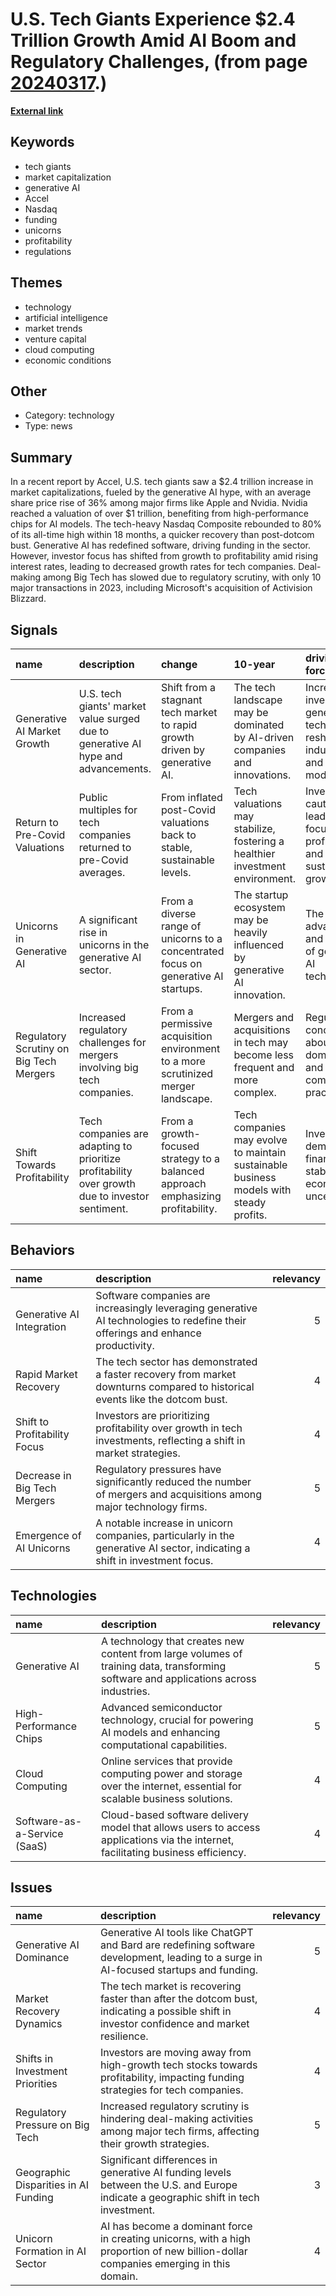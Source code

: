 # __U.S. Tech Giants Experience $2.4 Trillion Growth Amid AI Boom and Regulatory Challenges__, (from page [20240317](https://kghosh.substack.com/p/20240317).)

__[External link](https://www.cnbc.com/2023/10/17/amid-ai-buzz-big-us-tech-giants-add-2point5-trillion-in-market-cap.html?ref=wheresyoured.at#:~:text=The%20world's%20biggest%20technology%20companies,2023%2C%20according%20to%20Accel%20data.)__



## Keywords

* tech giants
* market capitalization
* generative AI
* Accel
* Nasdaq
* funding
* unicorns
* profitability
* regulations

## Themes

* technology
* artificial intelligence
* market trends
* venture capital
* cloud computing
* economic conditions

## Other

* Category: technology
* Type: news

## Summary

In a recent report by Accel, U.S. tech giants saw a $2.4 trillion increase in market capitalizations, fueled by the generative AI hype, with an average share price rise of 36% among major firms like Apple and Nvidia. Nvidia reached a valuation of over $1 trillion, benefiting from high-performance chips for AI models. The tech-heavy Nasdaq Composite rebounded to 80% of its all-time high within 18 months, a quicker recovery than post-dotcom bust. Generative AI has redefined software, driving funding in the sector. However, investor focus has shifted from growth to profitability amid rising interest rates, leading to decreased growth rates for tech companies. Deal-making among Big Tech has slowed due to regulatory scrutiny, with only 10 major transactions in 2023, including Microsoft's acquisition of Activision Blizzard.

## Signals

| name                                    | description                                                                                    | change                                                                              | 10-year                                                                                | driving-force                                                                                |   relevancy |
|:----------------------------------------|:-----------------------------------------------------------------------------------------------|:------------------------------------------------------------------------------------|:---------------------------------------------------------------------------------------|:---------------------------------------------------------------------------------------------|------------:|
| Generative AI Market Growth             | U.S. tech giants' market value surged due to generative AI hype and advancements.              | Shift from a stagnant tech market to rapid growth driven by generative AI.          | The tech landscape may be dominated by AI-driven companies and innovations.            | Increased investment in generative AI technologies reshaping industries and business models. |           4 |
| Return to Pre-Covid Valuations          | Public multiples for tech companies returned to pre-Covid averages.                            | From inflated post-Covid valuations back to stable, sustainable levels.             | Tech valuations may stabilize, fostering a healthier investment environment.           | Investor caution leading to a focus on profitability and sustainable growth.                 |           4 |
| Unicorns in Generative AI               | A significant rise in unicorns in the generative AI sector.                                    | From a diverse range of unicorns to a concentrated focus on generative AI startups. | The startup ecosystem may be heavily influenced by generative AI innovation.           | The rapid advancement and adoption of generative AI technologies.                            |           5 |
| Regulatory Scrutiny on Big Tech Mergers | Increased regulatory challenges for mergers involving big tech companies.                      | From a permissive acquisition environment to a more scrutinized merger landscape.   | Mergers and acquisitions in tech may become less frequent and more complex.            | Regulatory concerns about market dominance and anti-competitive practices.                   |           5 |
| Shift Towards Profitability             | Tech companies are adapting to prioritize profitability over growth due to investor sentiment. | From a growth-focused strategy to a balanced approach emphasizing profitability.    | Tech companies may evolve to maintain sustainable business models with steady profits. | Investor demand for financial stability amid economic uncertainties.                         |           4 |

## Behaviors

| name                         | description                                                                                                                     |   relevancy |
|:-----------------------------|:--------------------------------------------------------------------------------------------------------------------------------|------------:|
| Generative AI Integration    | Software companies are increasingly leveraging generative AI technologies to redefine their offerings and enhance productivity. |           5 |
| Rapid Market Recovery        | The tech sector has demonstrated a faster recovery from market downturns compared to historical events like the dotcom bust.    |           4 |
| Shift to Profitability Focus | Investors are prioritizing profitability over growth in tech investments, reflecting a shift in market strategies.              |           4 |
| Decrease in Big Tech Mergers | Regulatory pressures have significantly reduced the number of mergers and acquisitions among major technology firms.            |           5 |
| Emergence of AI Unicorns     | A notable increase in unicorn companies, particularly in the generative AI sector, indicating a shift in investment focus.      |           4 |

## Technologies

| name                         | description                                                                                                                          |   relevancy |
|:-----------------------------|:-------------------------------------------------------------------------------------------------------------------------------------|------------:|
| Generative AI                | A technology that creates new content from large volumes of training data, transforming software and applications across industries. |           5 |
| High-Performance Chips       | Advanced semiconductor technology, crucial for powering AI models and enhancing computational capabilities.                          |           5 |
| Cloud Computing              | Online services that provide computing power and storage over the internet, essential for scalable business solutions.               |           4 |
| Software-as-a-Service (SaaS) | Cloud-based software delivery model that allows users to access applications via the internet, facilitating business efficiency.     |           4 |

## Issues

| name                                 | description                                                                                                                                |   relevancy |
|:-------------------------------------|:-------------------------------------------------------------------------------------------------------------------------------------------|------------:|
| Generative AI Dominance              | Generative AI tools like ChatGPT and Bard are redefining software development, leading to a surge in AI-focused startups and funding.      |           5 |
| Market Recovery Dynamics             | The tech market is recovering faster than after the dotcom bust, indicating a possible shift in investor confidence and market resilience. |           4 |
| Shifts in Investment Priorities      | Investors are moving away from high-growth tech stocks towards profitability, impacting funding strategies for tech companies.             |           4 |
| Regulatory Pressure on Big Tech      | Increased regulatory scrutiny is hindering deal-making activities among major tech firms, affecting their growth strategies.               |           5 |
| Geographic Disparities in AI Funding | Significant differences in generative AI funding levels between the U.S. and Europe indicate a geographic shift in tech investment.        |           3 |
| Unicorn Formation in AI Sector       | AI has become a dominant force in creating unicorns, with a high proportion of new billion-dollar companies emerging in this domain.       |           4 |